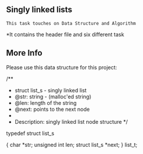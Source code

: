 ## Singly linked lists

`This task touches on Data Structure and Algorithm`

*It contains the header file and six different task

## More Info

Please use this data structure for this project:

/**
 * struct list_s - singly linked list
 * @str: string - (malloc'ed string)
 * @len: length of the string
 * @next: points to the next node
 *
 * Description: singly linked list node structure
 */

typedef struct list_s

{
    char *str;
    unsigned int len;
    struct list_s *next;
} list_t;
